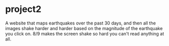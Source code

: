 # project2

A website that maps earthquakes over the past 30 days, and then all the images shake harder and harder based on the magnitude of the earthquake you click on. 8/9 makes the screen shake so hard you can't read anything at all. 







